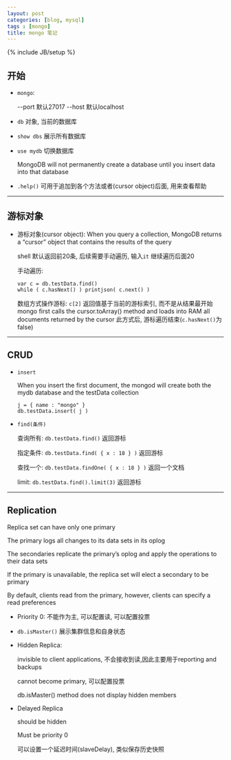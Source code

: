 ```yaml
---
layout: post
categories: [blog, mysql]
tags : [mongo]
title: mongo 笔记
---
```

{% include JB/setup %}

## 开始

* `mongo`:

  --port 默认27017
  --host 默认localhost

* `db` 对象, 当前的数据库

* `show dbs` 展示所有数据库

* `use mydb` 切换数据库

  MongoDB will not permanently create a database until you insert data into that database

* `.help()` 可用于追加到各个方法或者(cursor object)后面, 用来查看帮助

---

## 游标对象

* 游标对象(cursor object): When you query a collection, MongoDB returns a “cursor” object that contains the results of the query

  shell 默认返回前20条, 后续需要手动遍历, 输入`it` 继续遍历后面20

  手动遍历:

      var c = db.testData.find()
      while ( c.hasNext() ) printjson( c.next() )

  数组方式操作游标: `c[2]` 返回值基于当前的游标索引, 而不是从结果最开始
  mongo first calls the cursor.toArray() method and loads into RAM all documents returned by the cursor
  此方式后, 游标遍历结束(`c.hasNext()`为false)

---

## CRUD

* `insert`

  When you insert the first document, the mongod will create both the mydb database and the testData collection

      j = { name : "mongo" }
      db.testData.insert( j )

* `find(条件)`

  查询所有: `db.testData.find()` 返回游标

  指定条件: `db.testData.find( { x : 18 } )` 返回游标

  查找一个: `db.testData.findOne( { x : 18 } )` 返回一个文档

  limit: `db.testData.find().limit(3)` 返回游标

---

## Replication

  Replica set can have only one primary

  The primary logs all changes to its data sets in its oplog

  The secondaries replicate the primary’s oplog and apply the operations to their data sets

  If the primary is unavailable, the replica set will elect a secondary to be primary

  By default, clients read from the primary, however, clients can specify a read preferences


* Priority 0: 不能作为主, 可以配置读, 可以配置投票

* `db.isMaster()` 展示集群信息和自身状态

* Hidden Replica:

  invisible to client applications, 不会接收到读,因此主要用于reporting and backups

  cannot become primary, 可以配置投票

  db.isMaster() method does not display hidden members

* Delayed Replica

  should be hidden

  Must be priority 0

  可以设置一个延迟时间(slaveDelay), 类似保存历史快照


